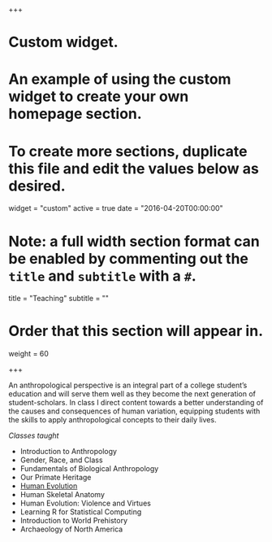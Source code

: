 +++
# Custom widget.
# An example of using the custom widget to create your own homepage section.
# To create more sections, duplicate this file and edit the values below as desired.
widget = "custom"
active = true
date = "2016-04-20T00:00:00"

# Note: a full width section format can be enabled by commenting out the `title` and `subtitle` with a `#`.
title = "Teaching"
subtitle = ""

# Order that this section will appear in.
weight = 60

+++


An anthropological perspective is an integral part of a college student’s education and will serve them well as they become the next generation of student-scholars. In class I direct content towards a better understanding of the causes and consequences of human variation, equipping students with the skills to apply anthropological concepts to their daily lives.

*Classes taught*

- Introduction to Anthropology
- Gender, Race, and Class
- Fundamentals of Biological Anthropology
- Our Primate Heritage
- [Human Evolution](https://marckissel.netlify.com/post/human-evolution/)
- Human Skeletal Anatomy
- Human Evolution: Violence and Virtues
- Learning R for Statistical Computing
- Introduction to World Prehistory
- Archaeology of North America




